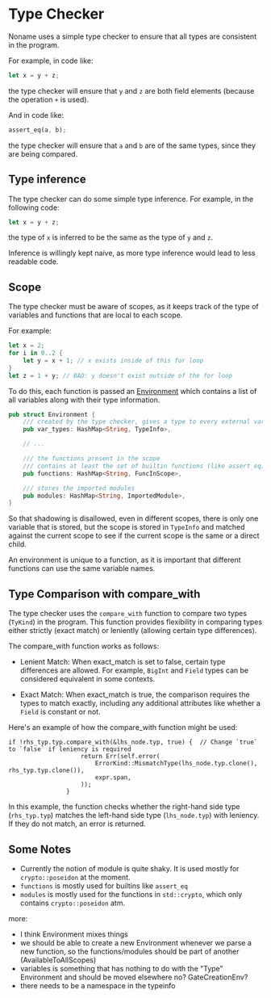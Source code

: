 # Type Checker

Noname uses a simple type checker to ensure that all types are consistent in the program.

For example, in code like:

```rust
let x = y + z;
```

the type checker will ensure that `y` and `z` are both field elements (because the operation `+` is used).

And in code like:

```rust
assert_eq(a, b);
```

the type checker will ensure that `a` and `b` are of the same types, since they are being compared.

## Type inference

The type checker can do some simple type inference. For example, in the following code:

```rust
let x = y + z;
```

the type of `x` is inferred to be the same as the type of `y` and `z`.

Inference is willingly kept naive, as more type inference would lead to less readable code.

## Scope

The type checker must be aware of scopes, as it keeps track of the type of variables and functions that are local to each scope.

For example:

```rust
let x = 2;
for i in 0..2 {
    let y = x + 1; // x exists inside of this for loop
}
let z = 1 + y; // BAD: y doesn't exist outside of the for loop
```

To do this, each function is passed an [Environment]() which contains a list of all variables along with their type information.

```rust
pub struct Environment {
    /// created by the type checker, gives a type to every external variable
    pub var_types: HashMap<String, TypeInfo>,

    // ...

    /// the functions present in the scope
    /// contains at least the set of builtin functions (like assert_eq)
    pub functions: HashMap<String, FuncInScope>,

    /// stores the imported modules
    pub modules: HashMap<String, ImportedModule>,
}
```

So that shadowing is disallowed, even in different scopes, there is only one variable that is stored, but the scope is stored in `TypeInfo` and matched against the current scope to see if the current scope is the same or a direct child.

An environment is unique to a function, as it is important that different functions can use the same variable names.

## Type Comparison with compare_with

The type checker uses the `compare_with` function to compare two types (`TyKind`) in the program. This function provides flexibility in comparing types either strictly (exact match) or leniently (allowing certain type differences).

The compare_with function works as follows:

- Lenient Match: When exact_match is set to false, certain type differences are allowed. For example, `BigInt` and `Field` types can be considered equivalent in some contexts.

- Exact Match: When exact_match is true, the comparison requires the types to match exactly, including any additional attributes like whether a `Field` is constant or not.


Here's an example of how the compare_with function might be used:

```
if !rhs_typ.typ.compare_with(&lhs_node.typ, true) {  // Change `true` to `false` if leniency is required
                    return Err(self.error(
                        ErrorKind::MismatchType(lhs_node.typ.clone(), rhs_typ.typ.clone()),
                        expr.span,
                    ));
                }

```
In this example, the function checks whether the right-hand side type (`rhs_typ.typ`) matches the left-hand side type (`lhs_node.typ`) with leniency. If they do not match, an error is returned.



## Some Notes

* Currently the notion of module is quite shaky. It is used mostly for `crypto::poseidon` at the moment.
* `functions` is mostly used for builtins like `assert_eq`
* `modules` is mostly used for the functions in `std::crypto`, which only contains `crypto::poseidon` atm.

more:

* I think Environment mixes things
* we should be able to create a new Environment whenever we parse a new function, so the functions/modules should be part of another (AvailableToAllScopes)
* variables is something that has nothing to do with the "Type" Environment and should be moved elsewhere no? GateCreationEnv?
* there needs to be a namespace in the typeinfo

